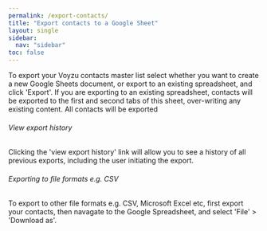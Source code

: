 ```yaml
---
permalink: /export-contacts/
title: "Export contacts to a Google Sheet"
layout: single
sidebar:
  nav: "sidebar"
toc: false
---
```

<!--voyzu help content-->
To export your Voyzu contacts master list select whether you want to create a new Google Sheets document, or export to an
existing spreadsheet, and click 'Export'.
If you are exporting to an existing spreadsheet, contacts will be exported to the
first and second tabs of this sheet, over-writing
 any existing content. All contacts will be exported

###### View export history
Clicking the 'view export history' link will allow you to see a history of all
previous exports, including the user initiating the export.

###### Exporting to file formats e.g. CSV
To export to other file formats e.g. CSV, Microsoft Excel etc, first export your
contacts, then navagate to the Google
Spreadsheet, and select 'File' > 'Download as'.
<!--voyzu help content-->
